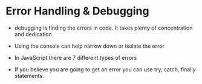 # Error Handling & Debugging

- debugging is finding the errors in code. It takes plenty of concentration and dedication 

- Using the console can help narrow down or isolate the error

- In JavaScript there are 7 different types of errors

- If you believe you are going to get an error you can use try, catch, finally statements. 